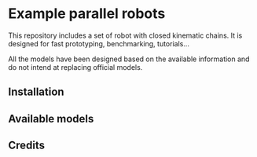 # Example parallel robots
This repository includes a set of robot with closed kinematic chains. It is designed for fast prototyping, benchmarking, tutorials...

All the models have been designed based on the available information and do not intend at replacing official models.

## Installation

## Available models

## Credits